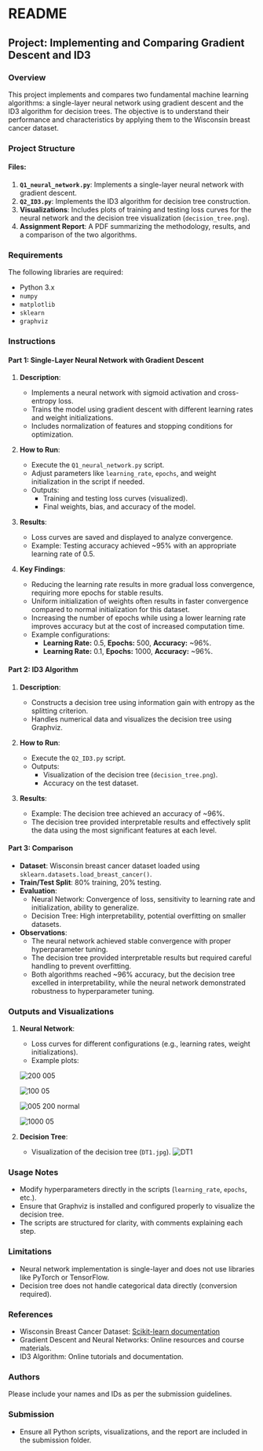 # README

## Project: Implementing and Comparing Gradient Descent and ID3

### Overview
This project implements and compares two fundamental machine learning algorithms: a single-layer neural network using gradient descent and the ID3 algorithm for decision trees. The objective is to understand their performance and characteristics by applying them to the Wisconsin breast cancer dataset.

### Project Structure

#### Files:
1. **`Q1_neural_network.py`**: Implements a single-layer neural network with gradient descent.
2. **`Q2_ID3.py`**: Implements the ID3 algorithm for decision tree construction.
3. **Visualizations**: Includes plots of training and testing loss curves for the neural network and the decision tree visualization (`decision_tree.png`).
4. **Assignment Report**: A PDF summarizing the methodology, results, and a comparison of the two algorithms.

### Requirements
The following libraries are required:
- Python 3.x
- `numpy`
- `matplotlib`
- `sklearn`
- `graphviz`

### Instructions

#### Part 1: Single-Layer Neural Network with Gradient Descent
1. **Description**:
   - Implements a neural network with sigmoid activation and cross-entropy loss.
   - Trains the model using gradient descent with different learning rates and weight initializations.
   - Includes normalization of features and stopping conditions for optimization.

2. **How to Run**:
   - Execute the `Q1_neural_network.py` script.
   - Adjust parameters like `learning_rate`, `epochs`, and weight initialization in the script if needed.
   - Outputs:
     - Training and testing loss curves (visualized).
     - Final weights, bias, and accuracy of the model.

3. **Results**:
   - Loss curves are saved and displayed to analyze convergence.
   - Example: Testing accuracy achieved ~95% with an appropriate learning rate of 0.5.

4. **Key Findings**:
   - Reducing the learning rate results in more gradual loss convergence, requiring more epochs for stable results.
   - Uniform initialization of weights often results in faster convergence compared to normal initialization for this dataset.
   - Increasing the number of epochs while using a lower learning rate improves accuracy but at the cost of increased computation time.
   - Example configurations:
     - **Learning Rate:** 0.5, **Epochs:** 500, **Accuracy:** ~96%.
     - **Learning Rate:** 0.1, **Epochs:** 1000, **Accuracy:** ~96%.

#### Part 2: ID3 Algorithm
1. **Description**:
   - Constructs a decision tree using information gain with entropy as the splitting criterion.
   - Handles numerical data and visualizes the decision tree using Graphviz.

2. **How to Run**:
   - Execute the `Q2_ID3.py` script.
   - Outputs:
     - Visualization of the decision tree (`decision_tree.png`).
     - Accuracy on the test dataset.

3. **Results**:
   - Example: The decision tree achieved an accuracy of ~96%.
   - The decision tree provided interpretable results and effectively split the data using the most significant features at each level.

#### Part 3: Comparison
- **Dataset**: Wisconsin breast cancer dataset loaded using `sklearn.datasets.load_breast_cancer()`.
- **Train/Test Split**: 80% training, 20% testing.
- **Evaluation**:
  - Neural Network: Convergence of loss, sensitivity to learning rate and initialization, ability to generalize.
  - Decision Tree: High interpretability, potential overfitting on smaller datasets.
- **Observations**:
  - The neural network achieved stable convergence with proper hyperparameter tuning.
  - The decision tree provided interpretable results but required careful handling to prevent overfitting.
  - Both algorithms reached ~96% accuracy, but the decision tree excelled in interpretability, while the neural network demonstrated robustness to hyperparameter tuning.

### Outputs and Visualizations
1. **Neural Network**:
   - Loss curves for different configurations (e.g., learning rates, weight initializations).
   - Example plots:
     
    ![200 005](https://github.com/user-attachments/assets/5df6d226-1620-4c5e-ab12-bc43e11c0764)

    ![100 05](https://github.com/user-attachments/assets/cd713bfe-536b-448e-9e7d-9eaf87d9a9c1)

    ![005 200 normal](https://github.com/user-attachments/assets/2ba359ff-c930-40d3-9460-a10682021895)

    ![1000 05](https://github.com/user-attachments/assets/804c0863-f440-4c54-967c-42495feaf384)

2. **Decision Tree**:
   - Visualization of the decision tree (`DT1.jpg`).
  ![DT1](https://github.com/user-attachments/assets/05c174a7-00aa-44af-9b1e-7491f0b56a49)

     

### Usage Notes
- Modify hyperparameters directly in the scripts (`learning_rate`, `epochs`, etc.).
- Ensure that Graphviz is installed and configured properly to visualize the decision tree.
- The scripts are structured for clarity, with comments explaining each step.

### Limitations
- Neural network implementation is single-layer and does not use libraries like PyTorch or TensorFlow.
- Decision tree does not handle categorical data directly (conversion required).

### References
- Wisconsin Breast Cancer Dataset: [Scikit-learn documentation](https://scikit-learn.org/stable/modules/generated/sklearn.datasets.load_breast_cancer.html)
- Gradient Descent and Neural Networks: Online resources and course materials.
- ID3 Algorithm: Online tutorials and documentation.

### Authors
Please include your names and IDs as per the submission guidelines.

### Submission
- Ensure all Python scripts, visualizations, and the report are included in the submission folder.

